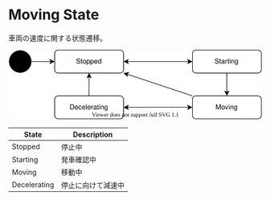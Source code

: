 # Moving State

車両の速度に関する状態遷移。

![moving-state](./moving-state.drawio.svg)

| State        | Description        |
| ------------ | ------------------ |
| Stopped      | 停止中             |
| Starting     | 発車確認中         |
| Moving       | 移動中             |
| Decelerating | 停止に向けて減速中 |
